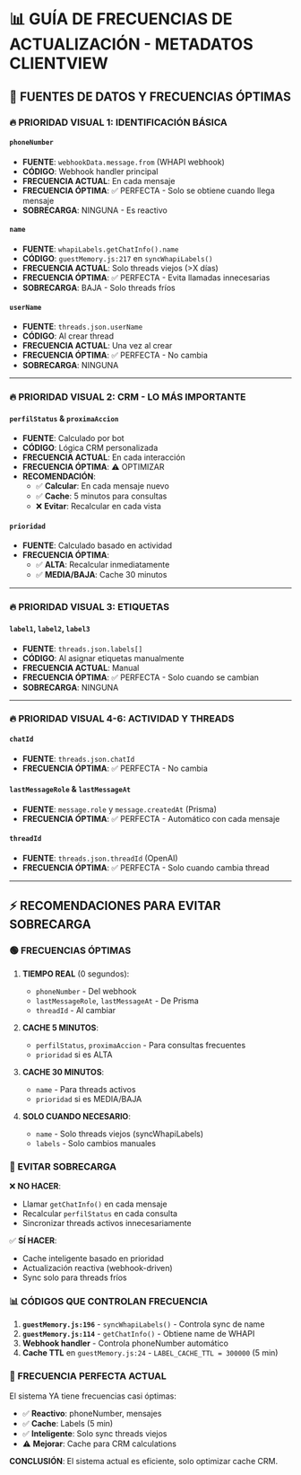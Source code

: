 # 📊 GUÍA DE FRECUENCIAS DE ACTUALIZACIÓN - METADATOS CLIENTVIEW

## 🎯 **FUENTES DE DATOS Y FRECUENCIAS ÓPTIMAS**

### **🔥 PRIORIDAD VISUAL 1: IDENTIFICACIÓN BÁSICA**

#### **`phoneNumber`**
- **FUENTE**: `webhookData.message.from` (WHAPI webhook)
- **CÓDIGO**: Webhook handler principal
- **FRECUENCIA ACTUAL**: En cada mensaje
- **FRECUENCIA ÓPTIMA**: ✅ PERFECTA - Solo se obtiene cuando llega mensaje
- **SOBRECARGA**: NINGUNA - Es reactivo

#### **`name`** 
- **FUENTE**: `whapiLabels.getChatInfo().name`
- **CÓDIGO**: `guestMemory.js:217` en `syncWhapiLabels()`
- **FRECUENCIA ACTUAL**: Solo threads viejos (>X días)
- **FRECUENCIA ÓPTIMA**: ✅ PERFECTA - Evita llamadas innecesarias
- **SOBRECARGA**: BAJA - Solo threads fríos

#### **`userName`**
- **FUENTE**: `threads.json.userName`
- **CÓDIGO**: Al crear thread
- **FRECUENCIA ACTUAL**: Una vez al crear
- **FRECUENCIA ÓPTIMA**: ✅ PERFECTA - No cambia
- **SOBRECARGA**: NINGUNA

---

### **🔥 PRIORIDAD VISUAL 2: CRM - LO MÁS IMPORTANTE**

#### **`perfilStatus` & `proximaAccion`**
- **FUENTE**: Calculado por bot
- **CÓDIGO**: Lógica CRM personalizada
- **FRECUENCIA ACTUAL**: En cada interacción
- **FRECUENCIA ÓPTIMA**: ⚠️ OPTIMIZAR
- **RECOMENDACIÓN**: 
  - ✅ **Calcular**: En cada mensaje nuevo
  - ✅ **Cache**: 5 minutos para consultas
  - ❌ **Evitar**: Recalcular en cada vista

#### **`prioridad`**
- **FUENTE**: Calculado basado en actividad
- **FRECUENCIA ÓPTIMA**: 
  - ✅ **ALTA**: Recalcular inmediatamente
  - ✅ **MEDIA/BAJA**: Cache 30 minutos

---

### **🔥 PRIORIDAD VISUAL 3: ETIQUETAS**

#### **`label1`, `label2`, `label3`**
- **FUENTE**: `threads.json.labels[]`
- **CÓDIGO**: Al asignar etiquetas manualmente
- **FRECUENCIA ACTUAL**: Manual
- **FRECUENCIA ÓPTIMA**: ✅ PERFECTA - Solo cuando se cambian
- **SOBRECARGA**: NINGUNA

---

### **🔥 PRIORIDAD VISUAL 4-6: ACTIVIDAD Y THREADS**

#### **`chatId`**
- **FUENTE**: `threads.json.chatId`
- **FRECUENCIA ÓPTIMA**: ✅ PERFECTA - No cambia

#### **`lastMessageRole` & `lastMessageAt`**
- **FUENTE**: `message.role` y `message.createdAt` (Prisma)
- **FRECUENCIA ÓPTIMA**: ✅ PERFECTA - Automático con cada mensaje

#### **`threadId`**
- **FUENTE**: `threads.json.threadId` (OpenAI)
- **FRECUENCIA ÓPTIMA**: ✅ PERFECTA - Solo cuando cambia thread

---

## ⚡ **RECOMENDACIONES PARA EVITAR SOBRECARGA**

### **🟢 FRECUENCIAS ÓPTIMAS**

1. **TIEMPO REAL** (0 segundos):
   - `phoneNumber` - Del webhook
   - `lastMessageRole`, `lastMessageAt` - De Prisma
   - `threadId` - Al cambiar

2. **CACHE 5 MINUTOS**:
   - `perfilStatus`, `proximaAccion` - Para consultas frecuentes
   - `prioridad` si es ALTA

3. **CACHE 30 MINUTOS**:
   - `name` - Para threads activos
   - `prioridad` si es MEDIA/BAJA

4. **SOLO CUANDO NECESARIO**:
   - `name` - Solo threads viejos (syncWhapiLabels)
   - `labels` - Solo cambios manuales

### **🔴 EVITAR SOBRECARGA**

❌ **NO HACER**:
- Llamar `getChatInfo()` en cada mensaje
- Recalcular `perfilStatus` en cada consulta
- Sincronizar threads activos innecesariamente

✅ **SÍ HACER**:
- Cache inteligente basado en prioridad
- Actualización reactiva (webhook-driven)
- Sync solo para threads fríos

### **📊 CÓDIGOS QUE CONTROLAN FRECUENCIA**

1. **`guestMemory.js:196`** - `syncWhapiLabels()` - Controla sync de name
2. **`guestMemory.js:114`** - `getChatInfo()` - Obtiene name de WHAPI
3. **Webhook handler** - Controla phoneNumber automático
4. **Cache TTL** en `guestMemory.js:24` - `LABEL_CACHE_TTL = 300000` (5 min)

### **🎯 FRECUENCIA PERFECTA ACTUAL**

El sistema YA tiene frecuencias casi óptimas:
- ✅ **Reactivo**: phoneNumber, mensajes
- ✅ **Cache**: Labels (5 min)  
- ✅ **Inteligente**: Solo sync threads viejos
- ⚠️ **Mejorar**: Cache para CRM calculations

**CONCLUSIÓN**: El sistema actual es eficiente, solo optimizar cache CRM.